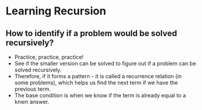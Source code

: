 <h1>Learning Recursion</h1>

<h2>How to identify if a problem would be solved recursively?</h2>

- Practice, practice, practice!
- See if the smaller version can be solved to figure out if a problem can be solved recursively.
- Therefore, if it forms a pattern - it is called a recurrence relation (in some problems), which helps us find the next term if we have the previous term.
- The base condition is when we know if the term is already equal to a knwn answer.
